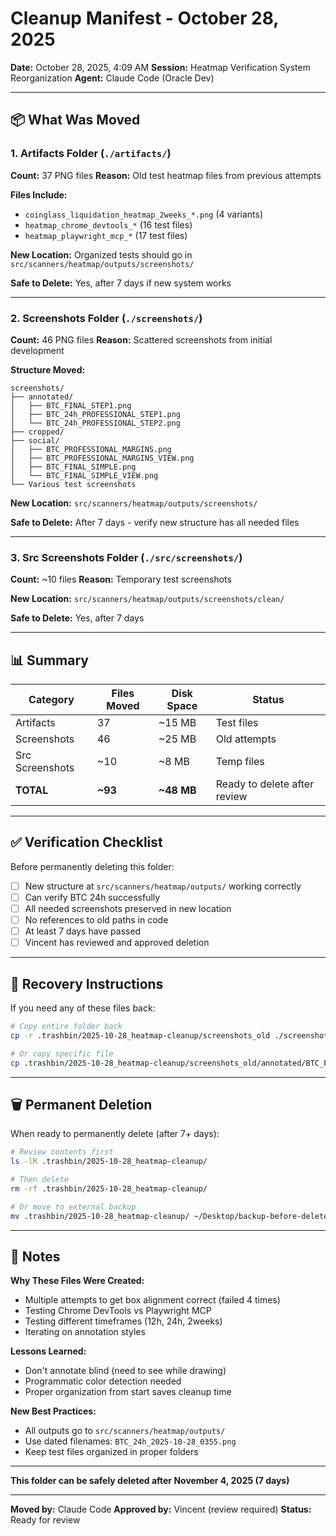 # Cleanup Manifest - October 28, 2025

**Date:** October 28, 2025, 4:09 AM
**Session:** Heatmap Verification System Reorganization
**Agent:** Claude Code (Oracle Dev)

---

## 📦 What Was Moved

### 1. Artifacts Folder (`./artifacts/`)
**Count:** 37 PNG files
**Reason:** Old test heatmap files from previous attempts

**Files Include:**
- `coinglass_liquidation_heatmap_2weeks_*.png` (4 variants)
- `heatmap_chrome_devtools_*` (16 test files)
- `heatmap_playwright_mcp_*` (17 test files)

**New Location:** Organized tests should go in `src/scanners/heatmap/outputs/screenshots/`

**Safe to Delete:** Yes, after 7 days if new system works

---

### 2. Screenshots Folder (`./screenshots/`)
**Count:** 46 PNG files
**Reason:** Scattered screenshots from initial development

**Structure Moved:**
```
screenshots/
├── annotated/
│   ├── BTC_FINAL_STEP1.png
│   ├── BTC_24h_PROFESSIONAL_STEP1.png
│   └── BTC_24h_PROFESSIONAL_STEP2.png
├── cropped/
├── social/
│   ├── BTC_PROFESSIONAL_MARGINS.png
│   ├── BTC_PROFESSIONAL_MARGINS_VIEW.png
│   ├── BTC_FINAL_SIMPLE.png
│   └── BTC_FINAL_SIMPLE_VIEW.png
└── Various test screenshots
```

**New Location:** `src/scanners/heatmap/outputs/screenshots/`

**Safe to Delete:** After 7 days - verify new structure has all needed files

---

### 3. Src Screenshots Folder (`./src/screenshots/`)
**Count:** ~10 files
**Reason:** Temporary test screenshots

**New Location:** `src/scanners/heatmap/outputs/screenshots/clean/`

**Safe to Delete:** Yes, after 7 days

---

## 📊 Summary

| Category | Files Moved | Disk Space | Status |
|----------|-------------|------------|--------|
| Artifacts | 37 | ~15 MB | Test files |
| Screenshots | 46 | ~25 MB | Old attempts |
| Src Screenshots | ~10 | ~8 MB | Temp files |
| **TOTAL** | **~93** | **~48 MB** | Ready to delete after review |

---

## ✅ Verification Checklist

Before permanently deleting this folder:

- [ ] New structure at `src/scanners/heatmap/outputs/` working correctly
- [ ] Can verify BTC 24h successfully
- [ ] All needed screenshots preserved in new location
- [ ] No references to old paths in code
- [ ] At least 7 days have passed
- [ ] Vincent has reviewed and approved deletion

---

## 🔄 Recovery Instructions

If you need any of these files back:

```bash
# Copy entire folder back
cp -r .trashbin/2025-10-28_heatmap-cleanup/screenshots_old ./screenshots

# Or copy specific file
cp .trashbin/2025-10-28_heatmap-cleanup/screenshots_old/annotated/BTC_FINAL_STEP1.png ./somewhere/
```

---

## 🗑️ Permanent Deletion

When ready to permanently delete (after 7+ days):

```bash
# Review contents first
ls -lR .trashbin/2025-10-28_heatmap-cleanup/

# Then delete
rm -rf .trashbin/2025-10-28_heatmap-cleanup/

# Or move to external backup
mv .trashbin/2025-10-28_heatmap-cleanup/ ~/Desktop/backup-before-delete/
```

---

## 📝 Notes

**Why These Files Were Created:**
- Multiple attempts to get box alignment correct (failed 4 times)
- Testing Chrome DevTools vs Playwright MCP
- Testing different timeframes (12h, 24h, 2weeks)
- Iterating on annotation styles

**Lessons Learned:**
- Don't annotate blind (need to see while drawing)
- Programmatic color detection needed
- Proper organization from start saves cleanup time

**New Best Practices:**
- All outputs go to `src/scanners/heatmap/outputs/`
- Use dated filenames: `BTC_24h_2025-10-28_0355.png`
- Keep test files organized in proper folders

---

**This folder can be safely deleted after November 4, 2025 (7 days)**

---

**Moved by:** Claude Code
**Approved by:** Vincent (review required)
**Status:** Ready for review
